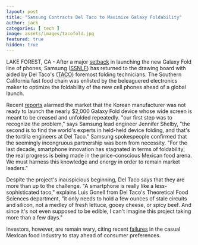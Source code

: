 ```yaml
---
layout: post
title: "Samsung Contracts Del Taco to Maximize Galaxy Foldability"
author: jack
categories: [ tech ]
image: assets/images/tacofold.jpg
featured: true
hidden: true
---
```


LAKE FOREST, CA - After a major [setback](https://www.cnbc.com/2019/04/22/samsung-galaxy-fold-launch-delayed.html) in launching the new Galaxy Fold line of phones, Samsung ([SSNLF](https://www.nasdaq.com/symbol/ssnlf)) has returned to the drawing board with aided by Del Taco's ([TACO](https://www.nasdaq.com/symbol/ssnlf)) foremost folding technicians. The Southern California fast food chain was enlisted by the beleaguered electronics maker to optimize the foldability of the new cell phones ahead of a global launch.

Recent [reports](https://www.cnet.com/news/some-samsung-galaxy-fold-screens-are-reportedly-breaking-already/) alarmed the market that the Korean manufacturer was not ready to launch the nearly $2,000 Galaxy Fold device whose wide screen is meant to be creased and unfolded repeatedly. "our first step was to recognize the problem," says Samsung lead engineer Jennifer Shelby, "the second is to find the world's experts in held-held device folding, and that's the tortilla engineers at Del Taco." Samsung spokespeople confirmed that the seemingly incongruous partnership was born from necessity. "For the last decade, smartphone innovation has stagnated in terms of foldability; the real progress is being made in the price-conscious Mexican food arena. We must harness this knowledge and energy in order to remain market leaders."

Despite the project's inauspicious beginning, Del Taco says that they are more than up to the challenge. "A smartphone is really like a less-sophisticated taco," explains Luis Gonell from Del Taco's Theoretical Food Sciences department, "it only needs to hold a few ounces of stale circuits and silicon, not a medley of fresh lettuce, gooey cheese, or spicy beef. And since it's not even supposed to be edible, I can't imagine this project taking more than a few days."

Investors, however, are remain wary, citing recent [failures](https://www.boredroomnews.com/general/2018/08/12/Chipotle-sourcream.html) in the casual Mexican food industry to stay ahead of consumer preferences.
